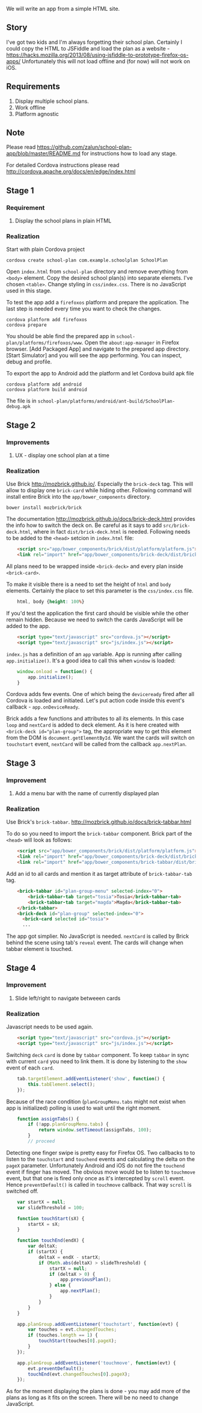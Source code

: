 We will write an app from a simple HTML site.

## Story

I've got two kids and I'm always forgetting their school plan. Certainly I could copy the HTML to JSFiddle and load the plan as a website - https://hacks.mozilla.org/2013/08/using-jsfiddle-to-prototype-firefox-os-apps/ Unfortunately this will not load offline and (for now) will not work on iOS.

## Requirements

1. Display multiple school plans. 
2. Work offline
3. Platform agnostic

## Note

Please read https://github.com/zalun/school-plan-app/blob/master/README.md for instructions how to load any stage.

For detailed Cordova instructions please read  http://cordova.apache.org/docs/en/edge/index.html

## Stage 1

### Requirement

1. Display the school plans in plain HTML

### Realization

Start with plain Cordova project
    
    cordova create school-plan com.example.schoolplan SchoolPlan

Open ```index.html``` from ```school-plan``` directory and remove everything from ```<body>``` element.  Copy the desired school plan(s) into separate elemets. I've chosen ```<table>```.  Change styling in ```css/index.css```. There is no JavaScript used in this stage.

To test the app add a ```firefoxos``` platform and prepare the application. The last step is needed every time you want to check the changes.

    cordova platform add firefoxos
    cordova prepare

You should be able find the prepared app in ```school-plan/platforms/firefoxos/www```. Open the ```about:app-manager``` in Firefox browser. [Add Packaged App] and navigate to the prepared app directory. [Start Simulator] and you will see the app performing. You can inspect, debug and profile.

To export the app to Android add the platform and let Cordova build apk file

    cordova platform add android
    cordova platform build android

The file is in ```school-plan/platforms/android/ant-build/SchoolPlan-debug.apk```

## Stage 2

### Improvements

1. UX - display one school plan at a time

### Realization

Use Brick http://mozbrick.github.io/. Especially the ```brick-deck``` tag.  This will allow to display one ```brick-card``` while hiding other. Following command will install entire Brick into the ```app/bower_components``` directory.

    bower install mozbrick/brick 

The documentation http://mozbrick.github.io/docs/brick-deck.html provides the info how to switch the deck on. Be careful as it says to add ```src/brick-deck.html```, where in fact ```dist/brick-deck.html``` is needed. Following needs to be added to the ```<head>``` setcion in ```index.html``` file:

```html
	<script src="app/bower_components/brick/dist/platform/platform.js"></script>
	<link rel="import" href="app/bower_components/brick-deck/dist/brick-deck.html">
```

All plans need to be wrapped inside ```<brick-deck>``` and every plan inside ```<brick-card>```.

To make it visible there is a need to set the height of ```html``` and ```body``` elements. Certainly the place to set this parameter is the ```css/index.css``` file.

```css
    html, body {height: 100%}
```

If you'd test the application the first card should be visible while the other remain hidden.  Because we need to switch the cards JavaScript will be added to the app.

```html
	<script type="text/javascript" src="cordova.js"></script>
	<script type="text/javascript" src="js/index.js"></script>
```

```index.js``` has a definition of an ```app``` variable. App is running after calling ```app.initialize()```. It's a good idea to call this when ```window``` is loaded:

```js
    window.onload = function() { 
        app.initialize(); 
    }
```

Cordova adds few events. One of which being the ```deviceready``` fired after all Cordova is loaded and initiated. Let's put action code inside this event's callback - ```app.onDeviceReady```.

Brick adds a few functions and attributes to all its elements. In this case ```loop``` and ```nextCard``` is added to deck element. As it is here created with ```<brick-deck id="plan-group">``` tag, the appropriate way to get this element from the DOM is ```document.getElementById```. We want the cards will switch on ```touchstart``` event, ```nextCard``` will be called from the callback ```app.nextPlan```. 

## Stage 3

### Improvement

1. Add a menu bar with the name of currently displayed plan

### Realization

Use Brick's ```brick-tabbar```. http://mozbrick.github.io/docs/brick-tabbar.html

To do so you need to import the ```brick-tabbar``` component. Brick part of the ```<head>``` will look as follows:

```html
	<script src="app/bower_components/brick/dist/platform/platform.js"></script>
	<link rel="import" href="app/bower_components/brick-deck/dist/brick-deck.html">
	<link rel="import" href="app/bower_components/brick-tabbar/dist/brick-tabbar.html">
```

Add an id to all cards and mention it as target attribute of ```brick-tabbar-tab``` tag.

```html
	<brick-tabbar id="plan-group-menu" selected-index="0">
		<brick-tabbar-tab target="tosia">Tosia</brick-tabbar-tab>
		<brick-tabbar-tab target="magda">Magda</brick-tabbar-tab>
	</brick-tabbar>
	<brick-deck id="plan-group" selected-index="0">
	  <brick-card selected id="tosia">
      ...
```

The app got simplier. No JavaScript is needed. ```nextCard``` is called by Brick behind the scene using tab's ```reveal``` event. The cards will change when tabbar element is touched.

## Stage 4

### Improvement

1. Slide left/right to navigate betweeen cards

### Realization

Javascript needs to be used again.

```html
	<script type="text/javascript" src="cordova.js"></script>
	<script type="text/javascript" src="js/index.js"></script>
```

Switching ```deck``` ```card``` is done by ```tabbar``` component. To keep ```tabbar``` in sync with current ```card``` you need to link them. It is done by listening to the ```show``` event of each ```card```.

```js
	tab.targetElement.addEventListener('show', function() {
		this.tabElement.select();
	});
```

Because of the race condition (```planGroupMenu.tabs``` might not exist when app is initialized) polling is used to wait until the right moment.

```js
	function assignTabs() {
		if (!app.planGroupMenu.tabs) {
			return window.setTimeout(assignTabs, 100);
        } 
        // proceed
```

Detecting one finger swipe is pretty easy for Firefox OS. Two callbacks to to listen to the ```touchstart``` and ```touchend``` events and calculating the delta on the ```pageX``` parameter. Unfortunately Android and iOS do not fire the ```touchend``` event if finger has moved. The obvious move would be to listen to ```touchmove``` event, but that one is fired only once as it's intercepted by ```scroll``` event. Hence ```preventDefault()``` is called in ```touchmove``` callback. That way ```scroll``` is switched off.

```js
	var startX = null;
	var slideThreshold = 100;

	function touchStart(sX) {
		startX = sX;
	}

	function touchEnd(endX) {
		var deltaX;
		if (startX) {
			deltaX = endX - startX;
			if (Math.abs(deltaX) > slideThreshold) {
				startX = null;
				if (deltaX > 0) {
					app.previousPlan();
				} else {
					app.nextPlan();
				}
			}
		}
	}

	app.planGroup.addEventListener('touchstart', function(evt) {
		var touches = evt.changedTouches;
		if (touches.length == 1) {
			touchStart(touches[0].pageX);
		}
	});

	app.planGroup.addEventListener('touchmove', function(evt) {
		evt.preventDefault(); 
		touchEnd(evt.changedTouches[0].pageX);
	});
```

As for the moment displaying the plans is done - you may add more of the plans as long as it fits on the screen. There will be no need to change JavaScript.
